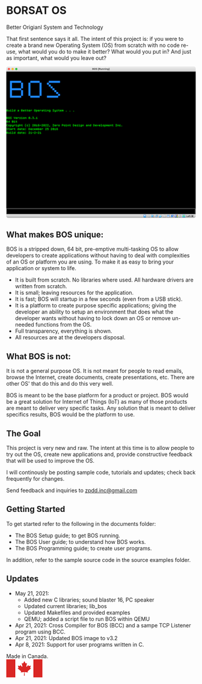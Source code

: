 # BORSAT OS
Better Origianl System and Technology

That first sentence says it all. The intent of this project is: if you were to create a brand new Operating System (OS) from scratch with no code re-use, what would you do to make it better? What would you put in? And just as important, what would you leave out? 

![BOS Running](./images/BOS__Running_512x409.png)

## What makes BOS unique:
BOS is a stripped down, 64 bit, pre-emptive multi-tasking OS to allow developers to create applications without having to deal with complexities of an OS or platform you are using. To make it as easy to bring your application or system to life.

- It is built from scratch. No libraries where used. All hardware drivers are written from scratch.
- It is small; leaving resources for the application. 
- It is fast; BOS will startup in a few seconds (even from a USB stick). 
- It is a platform to create purpose specific applications; giving the developer an ability to setup an environment that does what the developer wants without having to lock down an OS or remove un-needed functions from the OS.
- Full transparency, everything is shown.
- All resources are at the developers disposal.


## What BOS is not:
It is not a general purpose OS. It is not meant for people to read emails, browse the Internet, create documents, create presentations, etc. There are other OS' that do this and do this very well. 

BOS is meant to be the base platform for a product or project. BOS would be a great solution for Internet of Things (IoT) as many of those products are meant to deliver very specific tasks. Any solution that is meant to deliver specifics results, BOS would be the platform to use.


## The Goal
This project is very new and raw. The intent at this time is to allow people to try out the OS, create new applications and, provide constructive feedback that will be used to improve the OS.

I will continously be posting sample code, tutorials and updates; check back frequently for changes.

Send feedback and inquiries to zpdd.inc@gmail.com

## Getting Started
To get started refer to the following in the documents folder:
* The BOS Setup guide; to get BOS running.
* The BOS User guide; to understand how BOS works.
* The BOS Programming guide; to create user programs.

In addition, refer to the sample source code in the source examples folder.

## Updates
* May 21, 2021:
  * Added new C libraries; sound blaster 16, PC speaker
  * Updated current libraries; lib_bos
  * Updated Makefiles and provided examples
  * QEMU; added a script file to run BOS within QEMU
* Apr 21, 2021: Cross Compiler for BOS (BCC) and a sampe TCP Listener program using BCC.
* Apr 21, 2021: Updated BOS image to v3.2
* Apr 8, 2021: Support for user programs written in C.

Made in Canada.\
![Canadian Flag](./images/canada-96_48.png)

